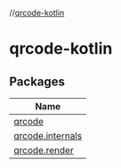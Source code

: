 //[qrcode-kotlin](index.md)

# qrcode-kotlin

## Packages

| Name |
|---|
| [qrcode](qrcode-kotlin/qrcode/index.md) |
| [qrcode.internals](qrcode-kotlin/qrcode.internals/index.md) |
| [qrcode.render](qrcode-kotlin/qrcode.render/index.md) |

